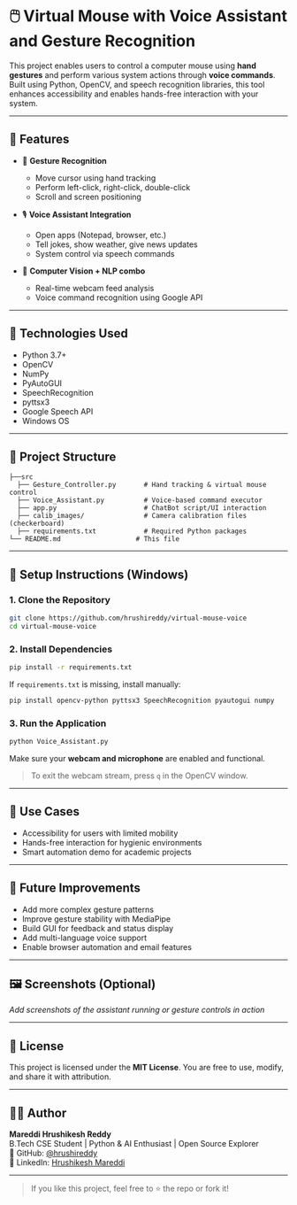 
# 🖱️ Virtual Mouse with Voice Assistant and Gesture Recognition

This project enables users to control a computer mouse using **hand gestures** and perform various system actions through **voice commands**. Built using Python, OpenCV, and speech recognition libraries, this tool enhances accessibility and enables hands-free interaction with your system.

---

## 🔧 Features

- 👋 **Gesture Recognition**  
  - Move cursor using hand tracking  
  - Perform left-click, right-click, double-click  
  - Scroll and screen positioning

- 🎙️ **Voice Assistant Integration**  
  - Open apps (Notepad, browser, etc.)  
  - Tell jokes, show weather, give news updates  
  - System control via speech commands

- 🧠 **Computer Vision + NLP combo**  
  - Real-time webcam feed analysis  
  - Voice command recognition using Google API

---

## 🧠 Technologies Used

- Python 3.7+
- OpenCV
- NumPy
- PyAutoGUI
- SpeechRecognition
- pyttsx3
- Google Speech API
- Windows OS

---

## 📁 Project Structure

```
├──src
  ├── Gesture_Controller.py       # Hand tracking & virtual mouse control
  ├── Voice_Assistant.py          # Voice-based command executor
  ├── app.py                      # ChatBot script/UI interaction
  ├── calib_images/               # Camera calibration files (checkerboard)
  ├── requirements.txt            # Required Python packages
└── README.md                   # This file
```

---

## 🧪 Setup Instructions (Windows)

### 1. Clone the Repository
```bash
git clone https://github.com/hrushireddy/virtual-mouse-voice
cd virtual-mouse-voice
```

### 2. Install Dependencies
```bash
pip install -r requirements.txt
```

If `requirements.txt` is missing, install manually:
```bash
pip install opencv-python pyttsx3 SpeechRecognition pyautogui numpy
```

### 3. Run the Application
```bash
python Voice_Assistant.py
```

Make sure your **webcam and microphone** are enabled and functional.

> To exit the webcam stream, press `q` in the OpenCV window.

---

## 🎯 Use Cases

- Accessibility for users with limited mobility
- Hands-free interaction for hygienic environments
- Smart automation demo for academic projects

---

## 🔮 Future Improvements

- Add more complex gesture patterns
- Improve gesture stability with MediaPipe
- Build GUI for feedback and status display
- Add multi-language voice support
- Enable browser automation and email features

---

## 🖼️ Screenshots (Optional)

_Add screenshots of the assistant running or gesture controls in action_

---

## 📜 License

This project is licensed under the **MIT License**. You are free to use, modify, and share it with attribution.

---

## 👨‍💻 Author

**Mareddi Hrushikesh Reddy**  
B.Tech CSE Student | Python & AI Enthusiast | Open Source Explorer  
🔗 GitHub: [@hrushireddy](https://github.com/hrushireddy)  
🔗 LinkedIn: [Hrushikesh Mareddi](https://www.linkedin.com/in/hrushikesh-mareddi-095952281/)

---

> If you like this project, feel free to ⭐ the repo or fork it!
